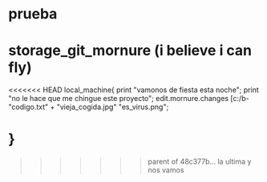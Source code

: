 # prueba
# storage_git_mornure (i believe i can fly)
<<<<<<< HEAD
local_machine{
   print "vamonos de fiesta esta noche";
   print "no le hace que me chingue este proyecto";
   edit.mornure.changes [c:/b- "codigo.txt" + "vieja_cogida.jpg" "es_virus.png";

}
=======
>>>>>>> parent of 48c377b... la ultima y nos vamos
